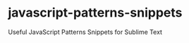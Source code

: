 javascript-patterns-snippets
============================
Useful JavaScript Patterns Snippets for Sublime Text

